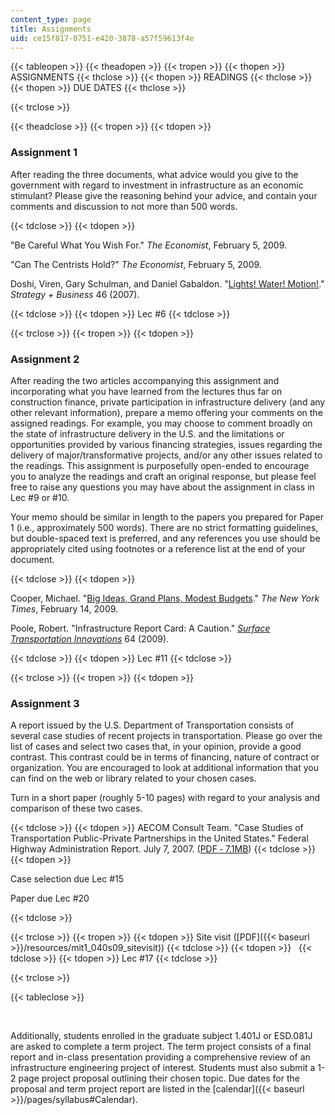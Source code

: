 ```yaml
---
content_type: page
title: Assignments
uid: ce15f817-0751-e420-3878-a57f59613f4e
---
```


{{< tableopen >}}
{{< theadopen >}}
{{< tropen >}}
{{< thopen >}}
ASSIGNMENTS
{{< thclose >}}
{{< thopen >}}
READINGS
{{< thclose >}}
{{< thopen >}}
DUE DATES
{{< thclose >}}

{{< trclose >}}

{{< theadclose >}}
{{< tropen >}}
{{< tdopen >}}


### Assignment 1

After reading the three documents, what advice would you give to the government with regard to investment in infrastructure as an economic stimulant? Please give the reasoning behind your advice, and contain your comments and discussion to not more than 500 words.


{{< tdclose >}}
{{< tdopen >}}


"Be Careful What You Wish For." _The Economist_, February 5, 2009.

"Can The Centrists Hold?" _The Economist_, February 5, 2009.

Doshi, Viren, Gary Schulman, and Daniel Gabaldon. "[Lights! Water! Motion!](http://www.strategy-business.com/press/article/07104?gko=a8c38-1876-23502998)." _Strategy + Business_ 46 (2007).


{{< tdclose >}}
{{< tdopen >}}
Lec #6
{{< tdclose >}}

{{< trclose >}}
{{< tropen >}}
{{< tdopen >}}


### Assignment 2

After reading the two articles accompanying this assignment and incorporating what you have learned from the lectures thus far on construction finance, private participation in infrastructure delivery (and any other relevant information), prepare a memo offering your comments on the assigned readings. For example, you may choose to comment broadly on the state of infrastructure delivery in the U.S. and the limitations or opportunities provided by various financing strategies, issues regarding the delivery of major/transformative projects, and/or any other issues related to the readings. This assignment is purposefully open-ended to encourage you to analyze the readings and craft an original response, but please feel free to raise any questions you may have about the assignment in class in Lec #9 or #10.

Your memo should be similar in length to the papers you prepared for Paper 1 (i.e., approximately 500 words). There are no strict formatting guidelines, but double-spaced text is preferred, and any references you use should be appropriately cited using footnotes or a reference list at the end of your document.


{{< tdclose >}}
{{< tdopen >}}


Cooper, Michael. "[Big Ideas, Grand Plans, Modest Budgets](http://www.nytimes.com/2009/02/15/weekinreview/15cooper.html?_r=4&scp=7&sq=infrastructure&st=cse)." _The New York Times_, February 14, 2009.

Poole, Robert. "Infrastructure Report Card: A Caution." [_Surface Transportation Innovations_](http://reason.org/news/show/surface-transportation-innovat-63) 64 (2009).


{{< tdclose >}}
{{< tdopen >}}
Lec #11
{{< tdclose >}}

{{< trclose >}}
{{< tropen >}}
{{< tdopen >}}


### Assignment 3

A report issued by the U.S. Department of Transportation consists of several case studies of recent projects in transportation. Please go over the list of cases and select two cases that, in your opinion, provide a good contrast. This contrast could be in terms of financing, nature of contract or organization. You are encouraged to look at additional information that you can find on the web or library related to your chosen cases.

Turn in a short paper (roughly 5-10 pages) with regard to your analysis and comparison of these two cases.


{{< tdclose >}}
{{< tdopen >}}
AECOM Consult Team. "Case Studies of Transportation Public-Private Partnerships in the United States." Federal Highway Administration Report. July 7, 2007. ([PDF ‑ 7.1MB](https://www.fhwa.dot.gov/ipd/pdfs/p3/us_ppp_case_studies_final_report_7-7-07.pdf))
{{< tdclose >}}
{{< tdopen >}}


Case selection due Lec #15

Paper due Lec #20


{{< tdclose >}}

{{< trclose >}}
{{< tropen >}}
{{< tdopen >}}
Site visit ([PDF]({{< baseurl >}}/resources/mit1_040s09_sitevisit))
{{< tdclose >}}
{{< tdopen >}}
 
{{< tdclose >}}
{{< tdopen >}}
Lec #17
{{< tdclose >}}

{{< trclose >}}

{{< tableclose >}}

  
 

Additionally, students enrolled in the graduate subject 1.401J or ESD.081J are asked to complete a term project. The term project consists of a final report and in-class presentation providing a comprehensive review of an infrastructure engineering project of interest. Students must also submit a 1-2 page project proposal outlining their chosen topic. Due dates for the proposal and term project report are listed in the [calendar]({{< baseurl >}}/pages/syllabus#Calendar).
